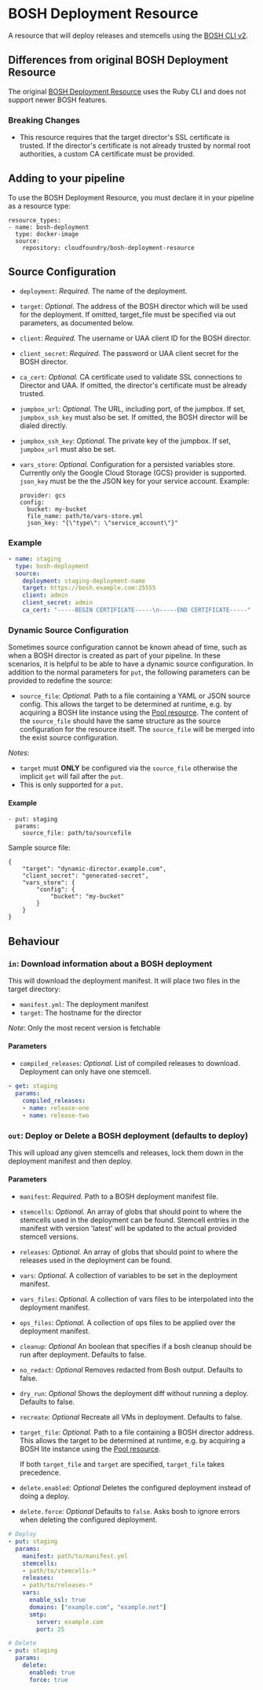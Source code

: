 # BOSH Deployment Resource

A resource that will deploy releases and stemcells using the [BOSH CLI v2](https://bosh.io/docs/cli-v2.html). 

## Differences from original BOSH Deployment Resource

The original [BOSH Deployment Resource](https://github.com/concourse/bosh-deployment-resource)
uses the Ruby CLI and does not support newer BOSH features.

### Breaking Changes

* This resource requires that the target director's SSL certificate is trusted. If the director's certificate is not
 already trusted by normal root authorities, a custom CA certificate must be provided.

## Adding to your pipeline

To use the BOSH Deployment Resource, you must declare it in your pipeline as a resource type:

```
resource_types:
- name: bosh-deployment
  type: docker-image
  source:
    repository: cloudfoundry/bosh-deployment-resource
```

## Source Configuration

* `deployment`: *Required.* The name of the deployment.
* `target`: *Optional.* The address of the BOSH director which will be used for the deployment. If omitted, target_file
  must be specified via out parameters, as documented below.
* `client`: *Required.* The username or UAA client ID for the BOSH director.
* `client_secret`: *Required.* The password or UAA client secret for the BOSH director.
* `ca_cert`: *Optional.* CA certificate used to validate SSL connections to Director and UAA. If omitted, the director's
  certificate must be already trusted.
* `jumpbox_url`: *Optional.* The URL, including port, of the jumpbox. If set, `jumpbox_ssh_key` must also be set. If omitted,
  the BOSH director will be dialed directly.
* `jumpbox_ssh_key`: *Optional.* The private key of the jumpbox. If set, `jumpbox_url` must also be set.
* `vars_store`: *Optional.* Configuration for a persisted variables store. Currently only the Google Cloud Storage (GCS)
  provider is supported. `json_key` must be the the JSON key for your service account. Example:

  ```
  provider: gcs
  config:
    bucket: my-bucket
    file_name: path/to/vars-store.yml
    json_key: "{\"type\": \"service_account\"}"
  ```

### Example

``` yaml
- name: staging
  type: bosh-deployment
  source:
    deployment: staging-deployment-name
    target: https://bosh.example.com:25555
    client: admin
    client_secret: admin
    ca_cert: "-----BEGIN CERTIFICATE-----\n-----END CERTIFICATE-----"
```

### Dynamic Source Configuration

Sometimes source configuration cannot be known ahead of time, such as when a BOSH director is created as part of your
pipeline. In these scenarios, it is helpful to be able to have a dynamic source configuration. In addition to the
normal parameters for `put`, the following parameters can be provided to redefine the source:

* `source_file`: *Optional.* Path to a file containing a YAML or JSON source config. This allows the target to be determined
  at runtime, e.g. by acquiring a BOSH lite instance using the
  [Pool resource](https://github.com/concourse/pool-resource). The content of the `source_file` should have the same
  structure as the source configuration for the resource itself. The `source_file` will be merged into the exist source
  configuration.

_Notes_:
 - `target` must **ONLY** be configured via the `source_file` otherwise the implicit `get` will fail after the `put`.
 - This is only supported for a `put`.


#### Example

```
- put: staging
  params:
    source_file: path/to/sourcefile
```

Sample source file:

```
{
    "target": "dynamic-director.example.com",
    "client_secret": "generated-secret",
    "vars_store": {
        "config": {
            "bucket": "my-bucket"
        }
    }
}
```

## Behaviour

### `in`: Download information about a BOSH deployment

This will download the deployment manifest. It will place two files in the target directory:

- `manifest.yml`: The deployment manifest
- `target`: The hostname for the director

_Note_: Only the most recent version is fetchable

#### Parameters

* `compiled_releases`: *Optional.* List of compiled releases to download. Deployment can only have one stemcell.

``` yaml
- get: staging
  params:
    compiled_releases:
    - name: release-one
    - name: release-two
```

### `out`: Deploy or Delete a BOSH deployment (defaults to deploy)

This will upload any given stemcells and releases, lock them down in the
deployment manifest and then deploy.

#### Parameters

* `manifest`: *Required.* Path to a BOSH deployment manifest file.

* `stemcells`: *Optional.* An array of globs that should point to where the
  stemcells used in the deployment can be found. Stemcell entries in the
  manifest with version 'latest' will be updated to the actual provided
  stemcell versions.

* `releases`: *Optional.* An array of globs that should point to where the
  releases used in the deployment can be found.

* `vars`: *Optional.* A collection of variables to be set in the deployment manifest.

* `vars_files`: *Optional.* A collection of vars files to be interpolated into the deployment manifest.

* `ops_files`: *Optional.* A collection of ops files to be applied over the deployment manifest.

* `cleanup`: *Optional* An boolean that specifies if a bosh cleanup should be
  run after deployment. Defaults to false.

* `no_redact`: *Optional* Removes redacted from Bosh output. Defaults to false.

* `dry_run`: *Optional* Shows the deployment diff without running a deploy. Defaults to false.

* `recreate`: *Optional* Recreate all VMs in deployment. Defaults to false.

* `target_file`: *Optional.* Path to a file containing a BOSH director address.
  This allows the target to be determined at runtime, e.g. by acquiring a BOSH
  lite instance using the [Pool
  resource](https://github.com/concourse/pool-resource).

  If both `target_file` and `target` are specified, `target_file` takes
  precedence.

* `delete.enabled`: *Optional* Deletes the configured deployment instead of doing a deploy.

* `delete.force`: *Optional* Defaults to `false`. Asks bosh to ignore errors when deleting the configured deployment.


``` yaml
# Deploy
- put: staging
  params:
    manifest: path/to/manifest.yml
    stemcells:
    - path/to/stemcells-*
    releases:
    - path/to/releases-*
    vars:
      enable_ssl: true
      domains: ["example.com", "example.net"]
      smtp:
        server: example.com
        port: 25

# Delete
- put: staging
  params:
    delete:
      enabled: true
      force: true
```
